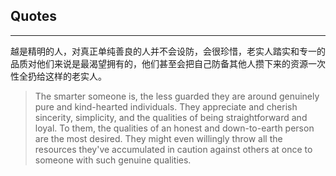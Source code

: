 ## Quotes

<hr>

越是精明的人，对真正单纯善良的人并不会设防，会很珍惜，老实人踏实和专一的品质对他们来说是最渴望拥有的，他们甚至会把自己防备其他人攒下来的资源一次性全扔给这样的老实人。
> The smarter someone is, the less guarded they are around genuinely pure and kind-hearted individuals. They appreciate and cherish sincerity, simplicity, and the qualities of being straightforward and loyal. To them, the qualities of an honest and down-to-earth person are the most desired. They might even willingly throw all the resources they've accumulated in caution against others at once to someone with such genuine qualities.